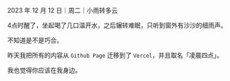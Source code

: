 2023 年 12 月 12 日｜周二｜小雨转多云

4点时醒了，坐起喝了几口温开水，之后辗转难眠，只听到窗外有沙沙的细雨声。

不知道是不是巧合。

昨天我把所有的内容从 `Github Page` 迁移到了 `Vercel`，并且取名「凌晨四点」。

我也觉得你应该在我身边。
